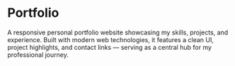 # Portfolio
A responsive personal portfolio website showcasing my skills, projects, and experience. Built with modern web technologies, it features a clean UI, project highlights, and contact links — serving as a central hub for my professional journey.
